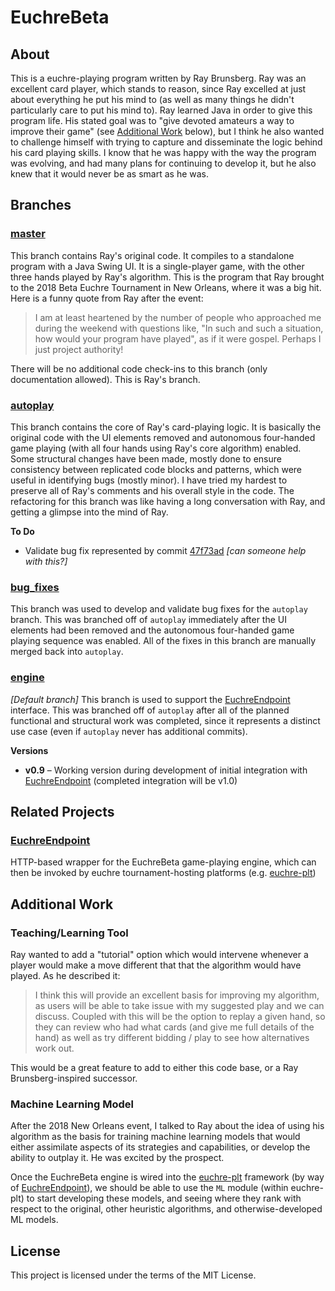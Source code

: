 # EuchreBeta

## About

This is a euchre-playing program written by Ray Brunsberg.  Ray was an excellent card
player, which stands to reason, since Ray excelled at just about everything he put his
mind to (as well as many things he didn't particularly care to put his mind to).  Ray
learned Java in order to give this program life.  His stated goal was to "give devoted
amateurs a way to improve their game" (see [Additional Work](#additional-work) below), but
I think he also wanted to challenge himself with trying to capture and disseminate the
logic behind his card playing skills.  I know that he was happy with the way the program
was evolving, and had many plans for continuing to develop it, but he also knew that it
would never be as smart as he was.

## Branches

### [master](https://github.com/crashka/EuchreBeta/tree/master)

This branch contains Ray's original code.  It compiles to a standalone program with a Java
Swing UI.  It is a single-player game, with the other three hands played by Ray's
algorithm.  This is the program that Ray brought to the 2018 Beta Euchre Tournament in New
Orleans, where it was a big hit.  Here is a funny quote from Ray after the event:

> I am at least heartened by the number of people who approached me during the weekend
> with questions like, "In such and such a situation, how would your program have played",
> as if it were gospel. Perhaps I just project authority!

There will be no additional code check-ins to this branch (only documentation allowed).
This is Ray's branch.

### [autoplay](https://github.com/crashka/EuchreBeta/tree/autoplay)

This branch contains the core of Ray's card-playing logic.  It is basically the original
code with the UI elements removed and autonomous four-handed game playing (with all four
hands using Ray's core algorithm) enabled.  Some structural changes have been made, mostly
done to ensure consistency between replicated code blocks and patterns, which were useful
in identifying bugs (mostly minor).  I have tried my hardest to preserve all of Ray's
comments and his overall style in the code.  The refactoring for this branch was like
having a long conversation with Ray, and getting a glimpse into the mind of Ray.

**To Do**

- Validate bug fix represented by commit
[47f73ad](https://github.com/crashka/EuchreBeta/commit/47f73ad63f94b22dcd5064a349235191fc86204d)
*\[can someone help with this?]*

### [bug_fixes](https://github.com/crashka/EuchreBeta/tree/bug_fixes)

This branch was used to develop and validate bug fixes for the `autoplay` branch.  This
was branched off of `autoplay` immediately after the UI elements had been removed and the
autonomous four-handed game playing sequence was enabled.  All of the fixes in this branch
are manually merged back into `autoplay`.

### [engine](https://github.com/crashka/EuchreBeta/tree/engine)

*\[Default branch]* This branch is used to support the
[EuchreEndpoint](https://github.com/crashka/EuchreEndpoint) interface.  This was branched
off of `autoplay` after all of the planned functional and structural work was completed,
since it represents a distinct use case (even if `autoplay` never has additional commits).

**Versions**

- **v0.9** – Working version during development of initial integration with
[EuchreEndpoint](https://github.com/crashka/EuchreEndpoint) (completed integration will be
v1.0)

## Related Projects

### [EuchreEndpoint](https://github.com/crashka/EuchreEndpoint)

HTTP-based wrapper for the EuchreBeta game-playing engine, which can then be invoked by
euchre tournament-hosting platforms
(e.g. [euchre-plt](https://github.com/crashka/euchre-plt))

## Additional Work

### Teaching/Learning Tool

Ray wanted to add a "tutorial" option which would intervene whenever a player would make a
move different that that the algorithm would have played.  As he described it:

> I think this will provide an excellent basis for improving my algorithm, as users will
> be able to take issue with my suggested play and we can discuss. Coupled with this will
> be the option to replay a given hand, so they can review who had what cards (and give me
> full details of the hand) as well as try different bidding / play to see how
> alternatives work out.

This would be a great feature to add to either this code base, or a Ray Brunsberg-inspired
successor.

### Machine Learning Model

After the 2018 New Orleans event, I talked to Ray about the idea of using his algorithm as
the basis for training machine learning models that would either assimilate aspects of its
strategies and capabilities, or develop the ability to outplay it.  He was excited by the
prospect.

Once the EuchreBeta engine is wired into the
[euchre-plt](https://github.com/crashka/euchre-plt) framework (by way of
[EuchreEndpoint](https://github.com/crashka/EuchreEndpoint)), we should be able to use the
`ML` module (within euchre-plt) to start developing these models, and seeing where they
rank with respect to the original, other heuristic algorithms, and otherwise-developed ML
models.

## License

This project is licensed under the terms of the MIT License.
